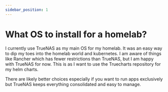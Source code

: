 ```yaml
---
sidebar_position: 1
---
```


# What OS to install for a homelab?

I currently use TrueNAS as my main OS for my homelab. It was an easy way to dip my toes into the homelab world and kubernetes. I am aware of things like Rancher which has fewer restrictions than TrueNAS, but I am happy with TrueNAS for now. This is as I want to use the Truecharts repository for my helm charts.

There are likely better choices especially if you want to run apps exclusively but TrueNAS keeps everything consolidated and easy to manage.
